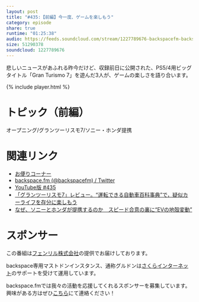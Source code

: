 ```yaml
---
layout: post
title: "#435:【前編】今一度、ゲームを楽しもう"
category: episode
share: true
runtime: "01:25:38"
audio: https://feeds.soundcloud.com/stream/1227789676-backspacefm-backspacefm-435-1.mp3
size: 51290378
soundcloud: 1227789676
---
```


悲しいニュースがあふれる昨今だけど、収録前日に公開された、PS5/4用ビッグタイトル「Gran Turismo 7」を遊んだ3人が、ゲームの楽しさを語り合います。

{% include player.html %}

# トピック（前編）
オープニング/グランツーリスモ7/ソニー・ホンダ提携

# 関連リンク
* [お便りコーナー](https://forms.gle/qmLFRXFMjn7cZPpJ8)
* [backspace.fm (@backspacefm) / Twitter](https://twitter.com/backspacefm)
* [YouTube版 #435](https://note.com/backspacefm/n/nfcd9747b9dce)
* [「グランツーリスモ7」レビュー。“運転できる自動車百科事典”で，疑似カーライフを存分に楽しもう](https://www.4gamer.net/games/512/G051215/20220302088/)
* [なぜ、ソニーとホンダが提携するのか　スピード合意の裏に“EVの地殻変動”](https://www.itmedia.co.jp/business/articles/2203/04/news159.html)

# スポンサー
この番組は[フェンリル株式会社](https://www.fenrir-inc.com/jp/)の提供でお届けしております。

backspace専用マストドンインスタンス、通称グルドンは[さくらインターネット](https://www.sakura.ad.jp/)のサポートを受けて運用しています。

backspace.fmでは我々の活動を応援してくれるスポンサーを募集しています。興味がある方はぜひ[こちら](mailto:drikin+backspacefm@gmail.com)にて連絡ください！
